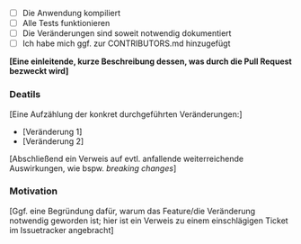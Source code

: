 ﻿<!-- CHECKLISTE --> 
<!-- Bitte vor dem Erstellen der Pull Request erledigen -->
- [ ] Die Anwendung kompiliert
- [ ] Alle Tests funktionieren
- [ ] Die Veränderungen sind soweit notwendig dokumentiert
- [ ] Ich habe mich ggf. zur CONTRIBUTORS.md hinzugefügt

**[Eine einleitende, kurze Beschreibung dessen, was durch die Pull Request bezweckt wird]**

### Deatils
[Eine Aufzählung der konkret durchgeführten Veränderungen:]
- [Veränderung 1]
- [Veränderung 2]

[Abschließend ein Verweis auf evtl. anfallende weiterreichende Auswirkungen, wie bspw. _breaking changes_]

### Motivation
[Ggf. eine Begründung dafür, warum das Feature/die Veränderung notwendig geworden ist; hier ist ein Verweis zu einem einschlägigen Ticket im Issuetracker angebracht]